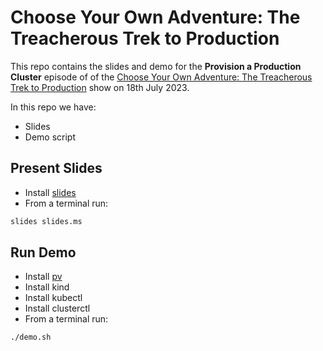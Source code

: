 # Choose Your Own Adventure: The Treacherous Trek to Production

This repo contains the slides and demo for the **Provision a Production Cluster** episode of of the [Choose Your Own Adventure: The Treacherous Trek to Production](https://github.com/vfarcic/cncf-demo) show on 18th July 2023.

In this repo we have:

- Slides
- Demo script

## Present Slides

- Install [slides](https://github.com/maaslalani/slides)
- From a terminal run:

```bash
slides slides.ms
```


## Run Demo

- Install [pv](https://www.ivarch.com/programs/pv.shtml)
- Install kind
- Install kubectl
- Install clusterctl
- From a terminal run:

```bash
./demo.sh
```


